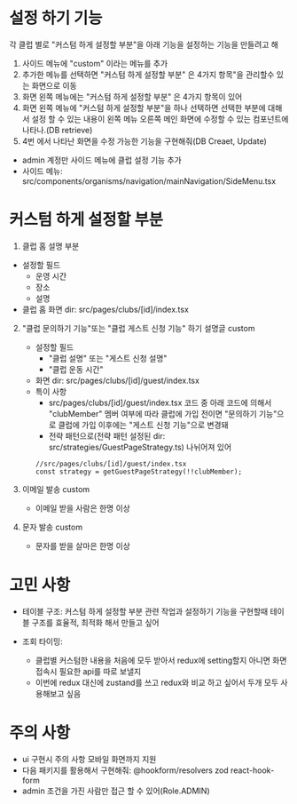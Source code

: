 # 설정 하기 기능

각 클럽 별로 "커스텀 하게 설정할 부분"을 아래 기능을 설정하는 기능을 만들려고 해

1. 사이드 메뉴에 "custom" 이라는 메뉴를 추가
2. 추가한 메뉴를 선택하면 "커스텀 하게 설정할 부분" 은 4가지 항목"을 관리할수 있는 화면으로 이동
3. 화면 왼쪽 메뉴에는 "커스텀 하게 설정할 부분" 은 4가지 항목이 있어
4. 화면 왼쪽 메뉴에 "커스텀 하게 설정할 부분"을 하나 선택하면 선택한 부분에 대해서 설정 할 수 있는 내용이 왼쪽 메뉴 오른쪽 메인 화면에 수정할 수 있는 컴포넌트에 나타나.(DB retrieve)
5. 4번 에서 나타난 화면을 수정 가능한 기능을 구현해줘(DB Creaet, Update)

- admin 계정만 사이드 메뉴에 클럽 설정 기능 추가
- 사이드 메뉴: src/components/organisms/navigation/mainNavigation/SideMenu.tsx

# 커스텀 하게 설정할 부분

1. 클럽 홈 설명 부분

- 설정할 필드
  - 운영 시간
  - 장소
  - 설명
- 클럽 홈 화면 dir: src/pages/clubs/[id]/index.tsx

2. "클럽 문의하기 기능"또는 "클럽 게스트 신청 기능" 하기 설명글 custom

   - 설정할 필드
     - "클럽 설명" 또는 "게스트 신청 설명"
     - "클럽 운동 시간"
   - 화면 dir: src/pages/clubs/[id]/guest/index.tsx
   - 특이 사항
     - src/pages/clubs/[id]/guest/index.tsx 코드 중 아래 코드에 의해서 "clubMember" 멤버 여부에 따라
       클럽에 가입 전이면 "문의하기 기능"으로 클럽에 가입 이후에는 "게스트 신청 기능"으로 변경돼
     - 전략 패턴으로(전략 패턴 설정된 dir: src/strategies/GuestPageStrategy.ts) 나뉘어져 있어
     ```
     //src/pages/clubs/[id]/guest/index.tsx
     const strategy = getGuestPageStrategy(!!clubMember);
     ```

3. 이메일 발송 custom
   - 이메일 받을 사람은 한명 이상
4. 문자 발송 custom
   - 문자를 받을 살마은 한명 이상

# 고민 사항

- 테이블 구조: 커스텀 하게 설정할 부분 관련 작업과 설정하기 기능을 구현할때 테이블 구조를 효율적, 최적화 해서 만들고 싶어

- 조회 타이밍:
  - 클럽별 커스텀한 내용을 처음에 모두 받아서 redux에 setting할지 아니면 화면 접속시 필요한 api를 따로 보낼지
  - 이번에 redux 대신에 zustand를 쓰고 redux와 비교 하고 싶어서 두개 모두 사용해보고 싶음

# 주의 사항

- ui 구현시 주의 사항 모바일 화면까지 지원
- 다음 패키지를 활용해서 구현해줘: @hookform/resolvers zod react-hook-form
- admin 조건을 가진 사람만 접근 할 수 있어(Role.ADMIN)
